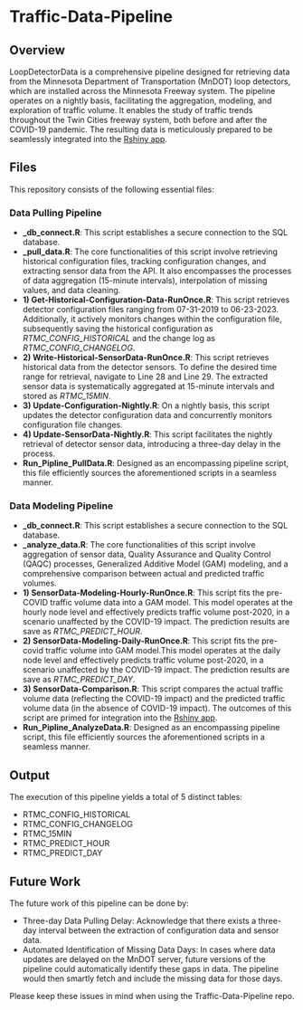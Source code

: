 # Traffic-Data-Pipeline

## Overview
LoopDetectorData is a comprehensive pipeline designed for retrieving data from the Minnesota Department of Transportation (MnDOT) loop detectors, which are installed across the Minnesota Freeway system. The pipeline operates on a nightly basis, facilitating the aggregation, modeling, and exploration of traffic volume. It enables the study of traffic trends throughout the Twin Cities freeway system, both before and after the COVID-19 pandemic. The resulting data is meticulously prepared to be seamlessly integrated into the [Rshiny app](https://metrotransitmn.shinyapps.io/freeway-traffic-trends/).

## Files
This repository consists of the following essential files:

### Data Pulling Pipeline
  * **_db_connect.R**: This script establishes a secure connection to the SQL database.
  * **_pull_data.R**: The core functionalities of this script involve retrieving historical configuration files, tracking configuration changes, and extracting sensor data from the API. It also encompasses the processes of data aggregation (15-minute intervals), interpolation of missing values, and data cleaning.
  * **1) Get-Historical-Configuration-Data-RunOnce.R**: This script retrieves detector configuration files ranging from 07-31-2019 to 06-23-2023. Additionally, it actively monitors changes within the configuration file, subsequently saving the historical configuration as _RTMC_CONFIG_HISTORICAL_ and the change log as _RTMC_CONFIG_CHANGELOG_.
  * **2) Write-Historical-SensorData-RunOnce.R**: This script retrieves historical data from the detector sensors. To define the desired time range for retrieval, navigate to Line 28 and Line 29. The extracted sensor data is systematically aggregated at 15-minute intervals and stored as _RTMC_15MIN_.
  * **3) Update-Configuration-Nightly.R**: On a nightly basis, this script updates the detector configuration data and concurrently monitors configuration file changes.
  * **4) Update-SensorData-Nightly.R**: This script facilitates the nightly retrieval of detector sensor data, introducing a three-day delay in the process.
  * **Run_Pipline_PullData.R**: Designed as an encompassing pipeline script, this file efficiently sources the aforementioned scripts in a seamless manner.

### Data Modeling Pipeline
  * **_db_connect.R**: This script establishes a secure connection to the SQL database.
  * **_analyze_data.R**: The core functionalities of this script involve aggregation of sensor data, Quality Assurance and Quality Control (QAQC) processes, Generalized Additive Model (GAM) modeling, and a comprehensive comparison between actual and predicted traffic volumes.
  * **1) SensorData-Modeling-Hourly-RunOnce.R**: This script fits the pre-COVID traffic volume data into a GAM model. This model operates at the hourly node level and effectively predicts traffic volume post-2020, in a scenario unaffected by the COVID-19 impact. The prediction results are save as _RTMC_PREDICT_HOUR_.
  * **2) SensorData-Modeling-Daily-RunOnce.R**: This script fits the pre-covid traffic volume into GAM model.This model operates at the daily node level and effectively predicts traffic volume post-2020, in a scenario unaffected by the COVID-19 impact. The prediction results are save as _RTMC_PREDICT_DAY_.
  * **3) SensorData-Comparison.R**: This script compares the actual traffic volume data (reflecting the COVID-19 impact) and the predicted traffic volume data (in the absence of COVID-19 impact). The outcomes of this script are primed for integration into the [Rshiny app](https://metrotransitmn.shinyapps.io/freeway-traffic-trends/).
  * **Run_Pipline_AnalyzeData.R**: Designed as an encompassing pipeline script, this file efficiently sources the aforementioned scripts in a seamless manner.

## Output
The execution of this pipeline yields a total of 5 distinct tables:
*  RTMC_CONFIG_HISTORICAL
*  RTMC_CONFIG_CHANGELOG
*  RTMC_15MIN
*  RTMC_PREDICT_HOUR
*  RTMC_PREDICT_DAY

## Future Work
The future work of this pipeline can be done by:
* Three-day Data Pulling Delay: Acknowledge that there exists a three-day interval between the extraction of configuration data and sensor data. 
* Automated Identification of Missing Data Days:  In cases where data updates are delayed on the MnDOT server, future versions of the pipeline could automatically identify these gaps in data. The pipeline would then smartly fetch and include the missing data for those days.
  
Please keep these issues in mind when using the Traffic-Data-Pipeline repo.
